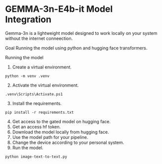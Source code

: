 # GEMMA-3n-E4b-it Model Integration

Gemma-3n is a lightweight model designed to work locally on your system without the internet conneection. 

Goal
Running the model using python and hugging face transformers.

Running the model

1. Create a virtual environment.
 ```
 python -m venv .venv
 ```
2. Activate the virtual environment.
```
.venv\Scripts\Activate.ps1
```
3. Install the requirements.
```
pip install -r requirements.txt
```
4. Get access to the gated model on hugging face.
5. Get an access hf token. 
6. Download the model locally from hugging face.
7. Use the model path for your pipeline.
8. Change the device according to your personal system.
9. Run the model.
```
python image-text-to-text.py
```

